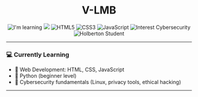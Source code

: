 <h1 align="center">V-LMB </h1>

<p align="center">
  <img src="https://img.shields.io/badge/I’m%20Learning-green" alt="I'm learning" />
  <img src="https://img.shields.io/badge/OSINT-070675" atl="OSINT" />
  <img src="https://img.shields.io/badge/HTML-orange?logo=html5" alt="HTML5" />
  <img src="https://img.shields.io/badge/CSS-blue?logo=css3" alt="CSS3" />
  <img src="https://img.shields.io/badge/JavaScript-yellow?logo=javascript" alt="JavaScript" />
  <img src="https://img.shields.io/badge/interest-Cybercsercurity-purple" alt="Interest Cybersecurity" />
  <img src="https://img.shields.io/badge/Holberton%20Student-red" alt="Holberton Student" />
  
</p>

---

### 💻 Currently Learning

- 🧱 Web Development: HTML, CSS, JavaScript
- 🐍 Python (beginner level)
- 🔐 Cybersecurity fundamentals (Linux, privacy tools, ethical hacking)

---
